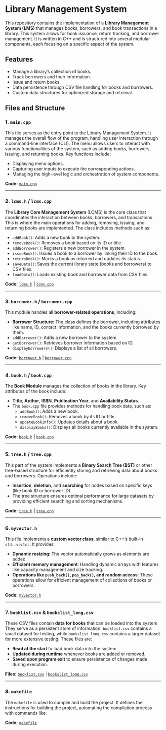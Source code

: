 # Library Management System

This repository contains the implementation of a **Library Management System (LMS)** that manages books, borrowers, and book transactions in a library. This system allows for book issuance, return tracking, and borrower management. It is written in C++ and is structured into several modular components, each focusing on a specific aspect of the system.

## Features

- Manage a library’s collection of books.
- Track borrowers and their information.
- Issue and return books.
- Data persistence through CSV file handling for books and borrowers.
- Custom data structures for optimized storage and retrieval.

## Files and Structure

### 1. `main.cpp`
This file serves as the entry point to the Library Management System. It manages the overall flow of the program, handling user interaction through a command-line interface (CLI). The menu allows users to interact with various functionalities of the system, such as adding books, borrowers, issuing, and returning books. Key functions include:

- Displaying menu options.
- Capturing user inputs to execute the corresponding actions.
- Managing the high-level logic and orchestration of system components.

**Code:** [`main.cpp`](./main.cpp)

---

### 2. `lcms.h` / `lcms.cpp`
The **Library Core Management System** (LCMS) is the core class that coordinates the interaction between books, borrowers, and transactions. This is where the main operations for adding, removing, issuing, and returning books are implemented. The class includes methods such as:

- `addBook()`: Adds a new book to the system.
- `removeBook()`: Removes a book based on its ID or title.
- `addBorrower()`: Registers a new borrower in the system.
- `issueBook()`: Issues a book to a borrower by linking their ID to the book.
- `returnBook()`: Marks a book as returned and updates its status.
- `saveData()`: Saves the current library state (books and borrowers) to CSV files.
- `loadData()`: Loads existing book and borrower data from CSV files.

**Code:** [`lcms.h`](./lcms.h) | [`lcms.cpp`](./lcms.cpp)

---

### 3. `borrower.h` / `borrower.cpp`
This module handles all **borrower-related operations**, including:

- **Borrower Structure**: The class defines the borrower, including attributes like name, ID, contact information, and the books currently borrowed by them.
- `addBorrower()`: Adds a new borrower to the system.
- `getBorrower()`: Retrieves borrower information based on ID.
- `displayBorrowers()`: Displays a list of all borrowers.

**Code:** [`borrower.h`](./borrower.h) | [`borrower.cpp`](./borrower.cpp)

---

### 4. `book.h` / `book.cpp`
The **Book Module** manages the collection of books in the library. Key attributes of the book include:

- **Title**, **Author**, **ISBN**, **Publication Year**, and **Availability Status**.
- The `book.cpp` file provides methods for handling book data, such as:
  - `addBook()`: Adds a new book.
  - `removeBook()`: Removes a book by its ID or title.
  - `updateBookInfo()`: Updates details about a book.
  - `displayBooks()`: Displays all books currently available in the system.

**Code:** [`book.h`](./book.h) | [`book.cpp`](./book.cpp)

---

### 5. `tree.h` / `tree.cpp`
This part of the system implements a **Binary Search Tree (BST)** or other tree-based structure for efficiently storing and retrieving data about books and borrowers. Operations include:

- **Insertion**, **deletion**, and **searching** for nodes based on specific keys (like book ID or borrower ID).
- The tree structure ensures optimal performance for large datasets by providing efficient searching and sorting mechanisms.

**Code:** [`tree.h`](./tree.h) | [`tree.cpp`](./tree.cpp)

---

### 6. `myvector.h`
This file implements a **custom vector class**, similar to C++’s built-in `std::vector`. It provides:

- **Dynamic resizing**: The vector automatically grows as elements are added.
- **Efficient memory management**: Handling dynamic arrays with features like capacity management and size tracking.
- **Operations like `push_back()`, `pop_back()`, and random access**: These operations allow for efficient management of collections of books or borrowers.

**Code:** [`myvector.h`](./myvector.h)

---

### 7. `booklist.csv` & `bookslist_long.csv`
These CSV files contain **data for books** that can be loaded into the system. They serve as a persistent store of information. `booklist.csv` contains a small dataset for testing, while `bookslist_long.csv` contains a larger dataset for more extensive testing. These files are:

- **Read at the start** to load book data into the system.
- **Updated during runtime** whenever books are added or removed.
- **Saved upon program exit** to ensure persistence of changes made during execution.

**Files:** [`booklist.csv`](./booklist.csv) | [`bookslist_long.csv`](./bookslist_long.csv)

---

### 8. `makefile`
The `makefile` is used to compile and build the project. It defines the instructions for building the project, automating the compilation process with commands like:


**Code:** [`makefile`](./makefile)

```bash

